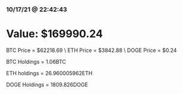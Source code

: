 ### 10/17/21 @ 22:42:43 

# Value: $169990.24



BTC Price = $62218.69
\ ETH Price = $3842.88
\ DOGE Price = $0.24


BTC Holdings = 1.06BTC

 ETH holdings = 26.960005962ETH

 DOGE Holdings = 1809.826DOGE


